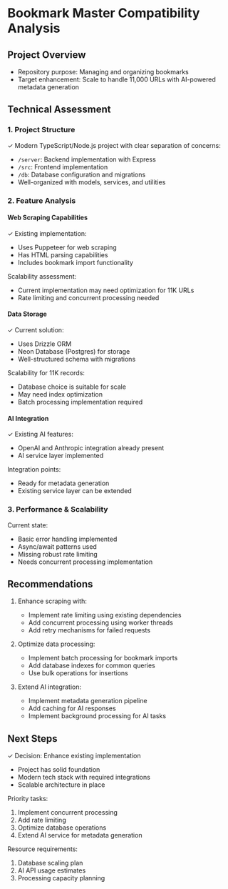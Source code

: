 # Bookmark Master Compatibility Analysis

## Project Overview
- Repository purpose: Managing and organizing bookmarks
- Target enhancement: Scale to handle 11,000 URLs with AI-powered metadata generation

## Technical Assessment

### 1. Project Structure
✓ Modern TypeScript/Node.js project with clear separation of concerns:
- `/server`: Backend implementation with Express
- `/src`: Frontend implementation
- `/db`: Database configuration and migrations
- Well-organized with models, services, and utilities

### 2. Feature Analysis
#### Web Scraping Capabilities
✓ Existing implementation:
- Uses Puppeteer for web scraping
- Has HTML parsing capabilities
- Includes bookmark import functionality

Scalability assessment:
- Current implementation may need optimization for 11K URLs
- Rate limiting and concurrent processing needed

#### Data Storage
✓ Current solution:
- Uses Drizzle ORM
- Neon Database (Postgres) for storage
- Well-structured schema with migrations

Scalability for 11K records:
- Database choice is suitable for scale
- May need index optimization
- Batch processing implementation required

#### AI Integration
✓ Existing AI features:
- OpenAI and Anthropic integration already present
- AI service layer implemented

Integration points:
- Ready for metadata generation
- Existing service layer can be extended

### 3. Performance & Scalability
Current state:
- Basic error handling implemented
- Async/await patterns used
- Missing robust rate limiting
- Needs concurrent processing implementation

## Recommendations
1. Enhance scraping with:
   - Implement rate limiting using existing dependencies
   - Add concurrent processing using worker threads
   - Add retry mechanisms for failed requests

2. Optimize data processing:
   - Implement batch processing for bookmark imports
   - Add database indexes for common queries
   - Use bulk operations for insertions

3. Extend AI integration:
   - Implement metadata generation pipeline
   - Add caching for AI responses
   - Implement background processing for AI tasks

## Next Steps
✓ Decision: Enhance existing implementation
- Project has solid foundation
- Modern tech stack with required integrations
- Scalable architecture in place

Priority tasks:
1. Implement concurrent processing
2. Add rate limiting
3. Optimize database operations
4. Extend AI service for metadata generation

Resource requirements:
1. Database scaling plan
2. AI API usage estimates
3. Processing capacity planning 